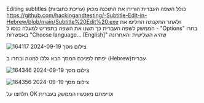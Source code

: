 Editing subtitles (עריכת כתוביות)
כולל השפה העברית 
הורידו את התוכנה מכאן
 https://github.com/hackingandtesting/-Subtitle-Edit-in-Hebrew/blob/main/Subtitle%20Edit%20.exe
ולאחר התקנתה החליפו את הממשק לשפה העברית
כך תשנו את השפה בתפריט למעלה כנסו ל - "Options"
בחרו באפשרות "Choose language... [English]" שהיא השלישית והאחרונה

![צילום מסך 2024-09-19 164117](https://github.com/user-attachments/assets/c18e783d-c074-4424-86a2-1eda72926e0d)

יפתח לפניכם המסך הבא
גללו למטה ובחרו ב (Hebrew)עברית

![צילום מסך 2024-09-19 164346](https://github.com/user-attachments/assets/f1278e71-31de-4289-919a-7588c39d256b)

![צילום מסך 2024-09-19 164356](https://github.com/user-attachments/assets/ce7c9d98-a7f6-4091-b66c-9b50704d34c5)

תלחצו על OK וסיימתם מעכשיו הממשק בעברית


